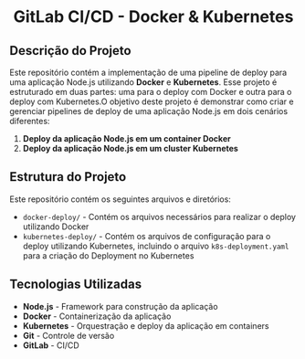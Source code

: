 <h1 align="center">GitLab CI/CD - Docker & Kubernetes</h1>

## Descrição do Projeto
Este repositório contém a implementação de uma pipeline de deploy para uma aplicação Node.js utilizando **Docker** e **Kubernetes**. Esse projeto é estruturado em duas partes: uma para o deploy com Docker e outra para o deploy com Kubernetes.O objetivo deste projeto é demonstrar como criar e gerenciar pipelines de deploy de uma aplicação Node.js em dois cenários diferentes:

1. **Deploy da aplicação Node.js em um container Docker**
2. **Deploy da aplicação Node.js em um cluster Kubernetes**

## Estrutura do Projeto
Este repositório contém os seguintes arquivos e diretórios:

- `docker-deploy/` - Contém os arquivos necessários para realizar o deploy utilizando Docker
- `kubernetes-deploy/` - Contém os arquivos de configuração para o deploy utilizando Kubernetes, incluindo o arquivo `k8s-deployment.yaml` para a criação do Deployment no Kubernetes
  
## Tecnologias Utilizadas
- **Node.js** - Framework para construção da aplicação
- **Docker** - Containerização da aplicação
- **Kubernetes** - Orquestração e deploy da aplicação em containers
- **Git** - Controle de versão
- **GitLab** - CI/CD


